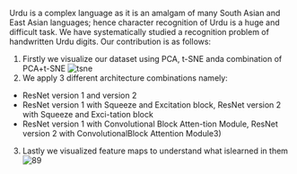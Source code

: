 Urdu is a complex language as it is an amalgam of many South Asian and East Asian languages; hence character recognition of Urdu is a huge and difficult task. We have systematically studied a recognition problem of handwritten Urdu digits. 
Our contribution is as follows:
1)  Firstly  we  visualize  our  dataset  using  PCA,  t-SNE  anda combination of PCA+t-SNE
![tsne](https://user-images.githubusercontent.com/74530146/107235825-e8262100-6a46-11eb-8ae6-0d7fe9591023.png)
2)  We apply 3 different architecture combinations namely:
* ResNet version 1 and version 2
* ResNet   version   1   with   Squeeze   and   Excitation block,  ResNet  version  2  with  Squeeze  and  Exci-tation block
* ResNet  version  1  with  Convolutional  Block  Atten-tion  Module,  ResNet  version  2  with  ConvolutionalBlock Attention Module3)  
3) Lastly we visualized feature maps to understand what islearned in them
![89](https://user-images.githubusercontent.com/74530146/107236529-9c27ac00-6a47-11eb-8442-e32fc0420b5c.png)





